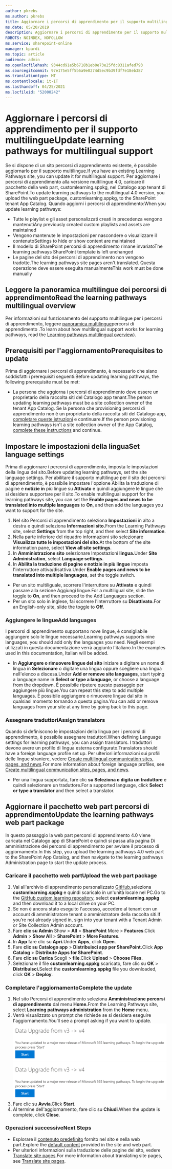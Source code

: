 ```yaml
---
author: pkrebs
ms.author: pkrebs
title: Aggiornare i percorsi di apprendimento per il supporto multilingue
ms.date: 05/20/2019
description: Aggiornare i percorsi di apprendimento per il supporto multilingue
ROBOTS: NOINDEX, NOFOLLOW
ms.service: sharepoint-online
manager: bpardi
ms.topic: article
audience: admin
ms.openlocfilehash: 9344cd91e5b6718b1eb0e73e25fdc8311afed793
ms.sourcegitcommit: 97e175e5ff5b6a9e0274d5ec9b39fdf7e18eb387
ms.translationtype: MT
ms.contentlocale: it-IT
ms.lasthandoff: 04/25/2021
ms.locfileid: "52000242"
---
```

# <a name="update-learning-pathways-for-multilingual-support"></a><span data-ttu-id="941d4-103">Aggiornare i percorsi di apprendimento per il supporto multilingue</span><span class="sxs-lookup"><span data-stu-id="941d4-103">Update learning pathways for multilingual support</span></span>
<span data-ttu-id="941d4-104">Se si dispone di un sito percorsi di apprendimento esistente, è possibile aggiornarlo per il supporto multilingue.</span><span class="sxs-lookup"><span data-stu-id="941d4-104">If you have an existing Learning Pathways site, you can update it for multilingual support.</span></span> <span data-ttu-id="941d4-105">Per aggiornare i percorsi di apprendimento alla versione multilingue 4.0, caricare il pacchetto della web part, customlearning.sppkg, nel Catalogo app tenant di SharePoint.</span><span class="sxs-lookup"><span data-stu-id="941d4-105">To update learning pathways to the multilingual 4.0 version, you upload the web part package, customlearning.sppkg, to the SharePoint tenant App Catalog.</span></span> <span data-ttu-id="941d4-106">Quando aggiorni i percorsi di apprendimento:</span><span class="sxs-lookup"><span data-stu-id="941d4-106">When you update learning pathways:</span></span>  

- <span data-ttu-id="941d4-107">Tutte le playlist e gli asset personalizzati creati in precedenza vengono mantenuti</span><span class="sxs-lookup"><span data-stu-id="941d4-107">Any previously created custom playlists and assets are maintained</span></span>
- <span data-ttu-id="941d4-108">Vengono mantenute le impostazioni per nascondere o visualizzare il contenuto</span><span class="sxs-lookup"><span data-stu-id="941d4-108">Settings to hide or show content are maintained</span></span>
- <span data-ttu-id="941d4-109">Il modello di SharePoint percorsi di apprendimento rimane invariato</span><span class="sxs-lookup"><span data-stu-id="941d4-109">The learning pathways SharePoint template is left unchanged</span></span>
- <span data-ttu-id="941d4-110">Le pagine del sito dei percorsi di apprendimento non vengono tradotte.</span><span class="sxs-lookup"><span data-stu-id="941d4-110">The learning pathways site pages aren't translated.</span></span> <span data-ttu-id="941d4-111">Questa operazione deve essere eseguita manualmente</span><span class="sxs-lookup"><span data-stu-id="941d4-111">This work must be done manually</span></span>

## <a name="read-the-learning-pathways-multilingual-overview"></a><span data-ttu-id="941d4-112">Leggere la panoramica multilingue dei percorsi di apprendimento</span><span class="sxs-lookup"><span data-stu-id="941d4-112">Read the learning pathways multilingual overview</span></span>
<span data-ttu-id="941d4-113">Per informazioni sul funzionamento del supporto multilingue per i percorsi di apprendimento, leggere [panoramica multilingue](custom_overview_ml.md)percorsi di apprendimento .</span><span class="sxs-lookup"><span data-stu-id="941d4-113">To learn about how multilingual support works for learning pathways, read the [Learning pathways multilingual overview](custom_overview_ml.md)).</span></span> 

## <a name="prerequisites-to-update"></a><span data-ttu-id="941d4-114">Prerequisiti per l'aggiornamento</span><span class="sxs-lookup"><span data-stu-id="941d4-114">Prerequisites to update</span></span>
<span data-ttu-id="941d4-115">Prima di aggiornare i percorsi di apprendimento, è necessario che siano soddisfatti i prerequisiti seguenti:</span><span class="sxs-lookup"><span data-stu-id="941d4-115">Before updating learning pathways, the following prerequisite must be met:</span></span>
- <span data-ttu-id="941d4-116">La persona che aggiorna i percorsi di apprendimento deve essere un proprietario della raccolta siti del Catalogo app tenant.</span><span class="sxs-lookup"><span data-stu-id="941d4-116">The person updating learning pathways must be a site collection owner of the tenant App Catalog.</span></span> <span data-ttu-id="941d4-117">Se la persona che provisioning percorsi di apprendimento non è un proprietario della raccolta siti del Catalogo app, [completare queste istruzioni](addappadmin.md) e continuare.</span><span class="sxs-lookup"><span data-stu-id="941d4-117">If the person provisioning learning pathways isn't a site collection owner of the App Catalog, [complete these instructions](addappadmin.md) and continue.</span></span> 

## <a name="set-language-settings"></a><span data-ttu-id="941d4-118">Impostare le impostazioni della lingua</span><span class="sxs-lookup"><span data-stu-id="941d4-118">Set language settings</span></span> 
<span data-ttu-id="941d4-119">Prima di aggiornare i percorsi di apprendimento, imposta le impostazioni della lingua del sito.</span><span class="sxs-lookup"><span data-stu-id="941d4-119">Before updating learning pathways, set the site language settings.</span></span> <span data-ttu-id="941d4-120">Per abilitare il supporto multilingue per il sito dei percorsi di apprendimento, è possibile impostare l'opzione Abilita la traduzione di pagine e **notizie in** più lingue su **Attivato** e quindi aggiungere le lingue che si desidera supportare per il sito.</span><span class="sxs-lookup"><span data-stu-id="941d4-120">To enable multilingual support for the learning pathways site, you can set the **Enable pages and news to be translated into multiple languages** to **On**, and then add the languages you want to support for the site.</span></span>
1.  <span data-ttu-id="941d4-121">Nel sito Percorsi di apprendimento seleziona **Impostazioni** in alto a destra e quindi seleziona **Informazioni sito.**</span><span class="sxs-lookup"><span data-stu-id="941d4-121">From the Learning Pathways site, select **Settings** from the top right, and then select **Site information**.</span></span>
2.  <span data-ttu-id="941d4-122">Nella parte inferiore del riquadro informazioni sito selezionare **Visualizza tutte le impostazioni del sito.**</span><span class="sxs-lookup"><span data-stu-id="941d4-122">At the bottom of the site information pane, select **View all site settings**.</span></span>
3.  <span data-ttu-id="941d4-123">In **Amministrazione sito** selezionare Impostazioni **lingua.**</span><span class="sxs-lookup"><span data-stu-id="941d4-123">Under **Site Administration**, select **Language settings**.</span></span>
4.  <span data-ttu-id="941d4-124">In **Abilita la traduzione di pagine e notizie in più lingue** imposta l'interruttore attiva/disattiva.</span><span class="sxs-lookup"><span data-stu-id="941d4-124">Under **Enable pages and news to be translated into multiple languages**, set the toggle switch.</span></span> 
- <span data-ttu-id="941d4-125">Per un sito multiliguale, scorrere l'interruttore su **Attivato** e quindi passare alla sezione Aggiungi lingue.</span><span class="sxs-lookup"><span data-stu-id="941d4-125">For a multiligual site, slide the toggle to **On**, and then proceed to the Add Languages section.</span></span> 
- <span data-ttu-id="941d4-126">Per un sito solo in inglese, fai scorrere l'interruttore su **Disattivato.**</span><span class="sxs-lookup"><span data-stu-id="941d4-126">For an English-only site, slide the toggle to **Off**.</span></span>

### <a name="add-languages"></a><span data-ttu-id="941d4-127">Aggiungere le lingue</span><span class="sxs-lookup"><span data-stu-id="941d4-127">Add languages</span></span>
<span data-ttu-id="941d4-128">I percorsi di apprendimento supportano nove lingue, è consigliabile aggiungere solo le lingue necessarie.</span><span class="sxs-lookup"><span data-stu-id="941d4-128">Learning pathways supports nine languages, you should add only the languages you need.</span></span> <span data-ttu-id="941d4-129">Negli esempi utilizzati in questa documentazione verrà aggiunto l'italiano.</span><span class="sxs-lookup"><span data-stu-id="941d4-129">In the examples used in this documentation, Italian will be added.</span></span> 
- <span data-ttu-id="941d4-130">In **Aggiungere o rimuovere lingue del sito** iniziare a digitare un nome di lingua in **Selezionare** o digitare una lingua oppure scegliere una lingua nell'elenco a discesa.</span><span class="sxs-lookup"><span data-stu-id="941d4-130">Under **Add or remove site languages**, start typing a language name in **Select or type a language**, or choose a language from the dropdown.</span></span> <span data-ttu-id="941d4-131">È possibile ripetere questo passaggio per aggiungere più lingue.</span><span class="sxs-lookup"><span data-stu-id="941d4-131">You can repeat this step to add multiple languages.</span></span> <span data-ttu-id="941d4-132">È possibile aggiungere o rimuovere lingue dal sito in qualsiasi momento tornando a questa pagina.</span><span class="sxs-lookup"><span data-stu-id="941d4-132">You can add or remove languages from your site at any time by going back to this page.</span></span>
 
### <a name="assign-translators"></a><span data-ttu-id="941d4-133">Assegnare traduttori</span><span class="sxs-lookup"><span data-stu-id="941d4-133">Assign translators</span></span>
<span data-ttu-id="941d4-134">Quando si definiscono le impostazioni della lingua per i percorsi di apprendimento, è possibile assegnare traduttori.</span><span class="sxs-lookup"><span data-stu-id="941d4-134">When defining Language settings for learning pathways, you can assign translators.</span></span> <span data-ttu-id="941d4-135">I traduttori devono avere un profilo di lingua esterna configurato.</span><span class="sxs-lookup"><span data-stu-id="941d4-135">Translators should have a foreign language profile set up.</span></span> <span data-ttu-id="941d4-136">Per ulteriori informazioni sui profili delle lingue straniere, vedere [Create multilingual communication sites, pages, and news](https://support.office.com/article/2bb7d610-5453-41c6-a0e8-6f40b3ed750c).</span><span class="sxs-lookup"><span data-stu-id="941d4-136">For more information about foreign language profiles, see [Create multilingual communication sites, pages, and news](https://support.office.com/article/2bb7d610-5453-41c6-a0e8-6f40b3ed750c).</span></span>  
- <span data-ttu-id="941d4-137">Per una lingua supportata, fare clic **su Seleziona o digita un traduttore** e quindi selezionare un traduttore.</span><span class="sxs-lookup"><span data-stu-id="941d4-137">For a supported language, click **Select or type a translator** and then select a translator.</span></span> 

## <a name="update-the-learning-pathways-web-part-package"></a><span data-ttu-id="941d4-138">Aggiornare il pacchetto web part percorsi di apprendimento</span><span class="sxs-lookup"><span data-stu-id="941d4-138">Update the learning pathways web part package</span></span>
<span data-ttu-id="941d4-139">In questo passaggio la web part percorsi di apprendimento 4.0 viene caricata nel Catalogo app di SharePoint e quindi si passa alla pagina Di amministrazione dei percorsi di apprendimento per avviare il processo di aggiornamento.</span><span class="sxs-lookup"><span data-stu-id="941d4-139">In this step, you upload the learning pathways 4.0 web part to the SharePoint App Catalog, and then navigate to the learning pathways Administration page to start the update process.</span></span>

### <a name="upload-the-web-part-package"></a><span data-ttu-id="941d4-140">Caricare il pacchetto web part</span><span class="sxs-lookup"><span data-stu-id="941d4-140">Upload the web part package</span></span>
1.  <span data-ttu-id="941d4-141">Vai all'archivio di apprendimento personalizzato [GitHub,](https://github.com/pnp/custom-learning-office-365/tree/master/webpart)seleziona **customlearning.sppkg** e quindi scaricalo in un'unità locale nel PC.</span><span class="sxs-lookup"><span data-stu-id="941d4-141">Go to the [GitHub custom learning repository](https://github.com/pnp/custom-learning-office-365/tree/master/webpart), select **customlearning.sppkg** and then download it to a local drive on your PC.</span></span> 
2.  <span data-ttu-id="941d4-142">Se non è ancora stato eseguito l'accesso, accedere al tenant con un account di amministratore tenant o amministratore della raccolta siti.</span><span class="sxs-lookup"><span data-stu-id="941d4-142">If you’re not already signed in, sign into your tenant with a Tenant Admin or Site Collection Admin account.</span></span> 
3.  <span data-ttu-id="941d4-143">Fare **clic su Admin** Show  >  **All**  >  **SharePoint** More  >  **Features**.</span><span class="sxs-lookup"><span data-stu-id="941d4-143">Click **Admin** > **Show All** > **SharePoint** > **More Features**.</span></span> 
4.  <span data-ttu-id="941d4-144">In **App** fare clic su **Apri.**</span><span class="sxs-lookup"><span data-stu-id="941d4-144">Under **Apps**, click **Open**.</span></span> 
5.  <span data-ttu-id="941d4-145">Fare **clic su Catalogo app**  >  **Distribuisci app per SharePoint.**</span><span class="sxs-lookup"><span data-stu-id="941d4-145">Click **App Catalog** > **Distribute Apps for SharePoint**.</span></span> 
6.  <span data-ttu-id="941d4-146">Fare **clic su Carica** Scegli  >  **file**.</span><span class="sxs-lookup"><span data-stu-id="941d4-146">Click **Upload** > **Choose Files**.</span></span> 
7.  <span data-ttu-id="941d4-147">Selezionare il file **customlearning.sppkg** scaricato, fare clic su **OK**  >  **Distribuisci.**</span><span class="sxs-lookup"><span data-stu-id="941d4-147">Select the **customlearning.sppkg** file you downloaded, click **OK** > **Deploy**.</span></span> 

### <a name="complete-the-update"></a><span data-ttu-id="941d4-148">Completare l'aggiornamento</span><span class="sxs-lookup"><span data-stu-id="941d4-148">Complete the update</span></span>
1.  <span data-ttu-id="941d4-149">Nel sito Percorsi di apprendimento seleziona **Amministrazione percorsi di apprendimento** dal menu **Home.**</span><span class="sxs-lookup"><span data-stu-id="941d4-149">From the Learning Pathways site, select **Learning pathways administration** from the **Home** menu.</span></span> 
2.  <span data-ttu-id="941d4-150">Verrà visualizzato un prompt che richiede se si desidera eseguire l'aggiornamento.</span><span class="sxs-lookup"><span data-stu-id="941d4-150">You’ll see a prompt asking if you want to update.</span></span> 
<span data-ttu-id="941d4-151">![custom_update_adminprompt_ml.png](media/custom_update_adminprompt_ml.png)</span><span class="sxs-lookup"><span data-stu-id="941d4-151">![custom_update_adminprompt_ml.png](media/custom_update_adminprompt_ml.png)</span></span>
3.  <span data-ttu-id="941d4-152">Fare clic su **Avvia**.</span><span class="sxs-lookup"><span data-stu-id="941d4-152">Click **Start**.</span></span> 
4. <span data-ttu-id="941d4-153">Al termine dell'aggiornamento, fare clic su **Chiudi**.</span><span class="sxs-lookup"><span data-stu-id="941d4-153">When the update is complete, click **Close**.</span></span> 

### <a name="next-steps"></a><span data-ttu-id="941d4-154">Operazioni successive</span><span class="sxs-lookup"><span data-stu-id="941d4-154">Next Steps</span></span>
- <span data-ttu-id="941d4-155">Esplorare il [contenuto predefinito](custom_exploresite.md) fornito nel sito e nella web part.</span><span class="sxs-lookup"><span data-stu-id="941d4-155">Explore the [default content](custom_exploresite.md) provided in the site and web part.</span></span>
- <span data-ttu-id="941d4-156">Per ulteriori informazioni sulla traduzione delle pagine del sito, vedere [Translate site pages](custom_translate_page_ml.md).</span><span class="sxs-lookup"><span data-stu-id="941d4-156">For more information about translating site pages, see [Translate site pages](custom_translate_page_ml.md).</span></span> 

